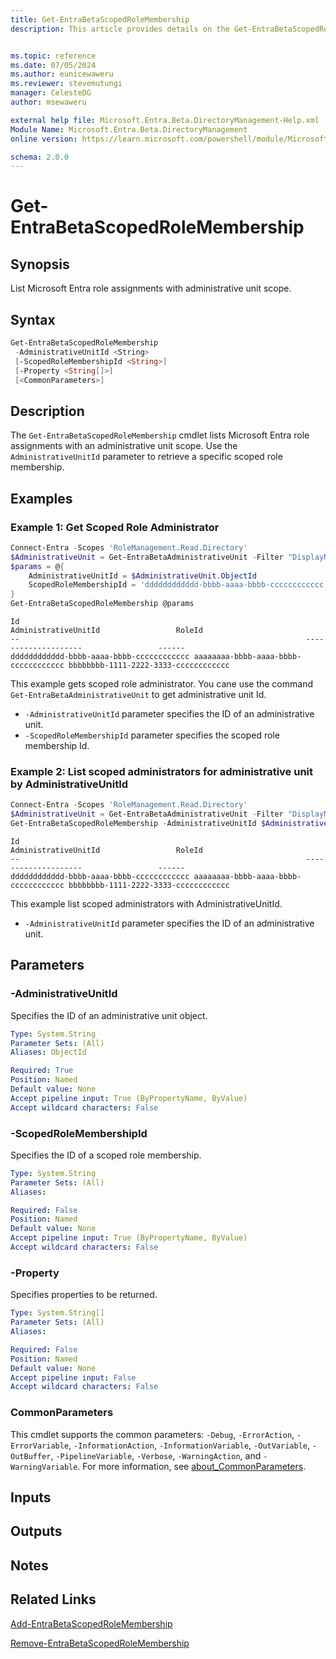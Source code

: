 ```yaml
---
title: Get-EntraBetaScopedRoleMembership
description: This article provides details on the Get-EntraBetaScopedRoleMembership command.


ms.topic: reference
ms.date: 07/05/2024
ms.author: eunicewaweru
ms.reviewer: stevemutungi
manager: CelesteDG
author: msewaweru

external help file: Microsoft.Entra.Beta.DirectoryManagement-Help.xml
Module Name: Microsoft.Entra.Beta.DirectoryManagement
online version: https://learn.microsoft.com/powershell/module/Microsoft.Entra.Beta.DirectoryManagement/Get-EntraBetaScopedRoleMembership

schema: 2.0.0
---
```


# Get-EntraBetaScopedRoleMembership

## Synopsis

List Microsoft Entra role assignments with administrative unit scope.

## Syntax

```powershell
Get-EntraBetaScopedRoleMembership
 -AdministrativeUnitId <String>
 [-ScopedRoleMembershipId <String>]
 [-Property <String[]>]
 [<CommonParameters>]
```

## Description

The `Get-EntraBetaScopedRoleMembership` cmdlet lists Microsoft Entra role assignments with an administrative unit scope. Use the `AdministrativeUnitId` parameter to retrieve a specific scoped role membership.

## Examples

### Example 1: Get Scoped Role Administrator

```powershell
Connect-Entra -Scopes 'RoleManagement.Read.Directory'
$AdministrativeUnit = Get-EntraBetaAdministrativeUnit -Filter "DisplayName eq '<administrativeunit-display-name>'"
$params = @{
    AdministrativeUnitId = $AdministrativeUnit.ObjectId
    ScopedRoleMembershipId = 'dddddddddddd-bbbb-aaaa-bbbb-cccccccccccc'
}
Get-EntraBetaScopedRoleMembership @params
```

```Output
Id                                                                AdministrativeUnitId                 RoleId
--                                                                --------------------                 ------
dddddddddddd-bbbb-aaaa-bbbb-cccccccccccc aaaaaaaa-bbbb-aaaa-bbbb-cccccccccccc bbbbbbbb-1111-2222-3333-cccccccccccc
```

This example gets scoped role administrator. You cane use the command `Get-EntraBetaAdministrativeUnit` to get administrative unit Id.

- `-AdministrativeUnitId` parameter specifies the ID of an administrative unit.
- `-ScopedRoleMembershipId` parameter specifies the scoped role membership Id.

### Example 2: List scoped administrators for administrative unit by AdministrativeUnitId

```powershell
Connect-Entra -Scopes 'RoleManagement.Read.Directory'
$AdministrativeUnit = Get-EntraBetaAdministrativeUnit -Filter "DisplayName eq '<administrativeunit-display-name>'"
Get-EntraBetaScopedRoleMembership -AdministrativeUnitId $AdministrativeUnit.ObjectId
```

```Output
Id                                                                AdministrativeUnitId                 RoleId
--                                                                --------------------                 ------
dddddddddddd-bbbb-aaaa-bbbb-cccccccccccc aaaaaaaa-bbbb-aaaa-bbbb-cccccccccccc bbbbbbbb-1111-2222-3333-cccccccccccc
```

This example list scoped administrators with AdministrativeUnitId.

- `-AdministrativeUnitId` parameter specifies the ID of an administrative unit.

## Parameters

### -AdministrativeUnitId

Specifies the ID of an administrative unit object.

```yaml
Type: System.String
Parameter Sets: (All)
Aliases: ObjectId

Required: True
Position: Named
Default value: None
Accept pipeline input: True (ByPropertyName, ByValue)
Accept wildcard characters: False
```

### -ScopedRoleMembershipId

Specifies the ID of a scoped role membership.

```yaml
Type: System.String
Parameter Sets: (All)
Aliases:

Required: False
Position: Named
Default value: None
Accept pipeline input: True (ByPropertyName, ByValue)
Accept wildcard characters: False
```

### -Property

Specifies properties to be returned.

```yaml
Type: System.String[]
Parameter Sets: (All)
Aliases:

Required: False
Position: Named
Default value: None
Accept pipeline input: False
Accept wildcard characters: False
```

### CommonParameters

This cmdlet supports the common parameters: `-Debug`, `-ErrorAction`, `-ErrorVariable`, `-InformationAction`, `-InformationVariable`, `-OutVariable`, `-OutBuffer`, `-PipelineVariable`, `-Verbose`, `-WarningAction`, and `-WarningVariable`. For more information, see [about_CommonParameters](https://go.microsoft.com/fwlink/?LinkID=113216).

## Inputs

## Outputs

## Notes

## Related Links

[Add-EntraBetaScopedRoleMembership](Add-EntraBetaScopedRoleMembership.md)

[Remove-EntraBetaScopedRoleMembership](Remove-EntraBetaScopedRoleMembership.md)

